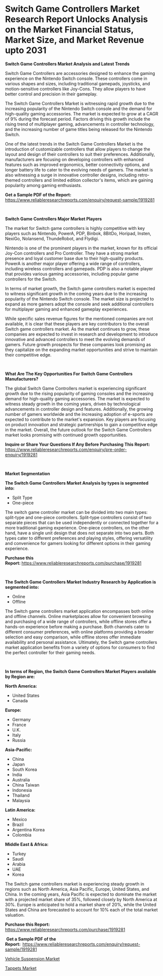 <p><h1>Switch Game Controllers Market Research Report Unlocks Analysis on the Market Financial Status, Market Size, and Market Revenue upto 2031</h1></p><p><strong>Switch Game Controllers Market Analysis and Latest Trends</strong></p>
<p><p>Switch Game Controllers are accessories designed to enhance the gaming experience on the Nintendo Switch console. These controllers come in various shapes and sizes, including traditional gamepads, joysticks, and motion-sensitive controllers like Joy-Cons. They allow players to have better control and precision in their gameplay.</p><p>The Switch Game Controllers Market is witnessing rapid growth due to the increasing popularity of the Nintendo Switch console and the demand for high-quality gaming accessories. The market is expected to grow at a CAGR of 9% during the forecast period. Factors driving this growth include the rising trend of multiplayer gaming, advancements in controller technology, and the increasing number of game titles being released for the Nintendo Switch.</p><p>One of the latest trends in the Switch Game Controllers Market is the introduction of customizable controllers that allow players to change the layout and design of their controllers to suit their preferences. Additionally, manufacturers are focusing on developing controllers with enhanced features such as improved ergonomics, better connectivity options, and longer battery life to cater to the evolving needs of gamers. The market is also witnessing a surge in innovative controller designs, including retro-themed controllers and limited edition collector's items, which are gaining popularity among gaming enthusiasts.</p></p>
<p><strong>Get a Sample PDF of the Report:&nbsp;</strong> <a href="https://www.reliableresearchreports.com/enquiry/request-sample/1919281">https://www.reliableresearchreports.com/enquiry/request-sample/1919281</a></p>
<p>&nbsp;</p>
<p><strong>Switch Game Controllers Major Market Players</strong></p>
<p><p>The market for Switch game controllers is highly competitive with key players such as Nintendo, PowerA, PDP, Binbok, 8BitDo, Horipad, Insten, NexiGo, Nolansend, ThundeRobot, and Flydigi. </p><p>Nintendo is one of the prominent players in the market, known for its official Joy-Con controllers and Pro Controller. They have a strong market presence and loyal customer base due to their high-quality products. PowerA is another major player offering a wide range of controllers, including wireless controllers and gamepads. PDP is also a notable player that provides various gaming accessories, including popular game controllers for the Switch.</p><p>In terms of market growth, the Switch game controllers market is expected to witness significant growth in the coming years due to the increasing popularity of the Nintendo Switch console. The market size is projected to expand as more gamers adopt the console and seek additional controllers for multiplayer gaming and enhanced gameplay experiences.</p><p>While specific sales revenue figures for the mentioned companies are not available, it is clear that these players are key contributors to the overall Switch game controllers market. As the market continues to grow, these companies are expected to invest in research and development to introduce innovative and advanced controllers to meet the evolving demands of gamers. Future growth prospects for these companies look promising as they capitalize on the expanding market opportunities and strive to maintain their competitive edge.</p></p>
<p>&nbsp;</p>
<p><strong>What Are The Key Opportunities For Switch Game Controllers Manufacturers?</strong></p>
<p><p>The global Switch Game Controllers market is experiencing significant growth due to the rising popularity of gaming consoles and the increasing demand for high-quality gaming accessories. The market is expected to witness steady growth in the coming years, driven by technological advancements in controller design and features. Additionally, the growing number of gamers worldwide and the increasing adoption of e-sports are expected to contribute to the market's expansion. Key players are focusing on product innovation and strategic partnerships to gain a competitive edge in the market. Overall, the future outlook for the Switch Game Controllers market looks promising with continued growth opportunities.</p></p>
<p><strong>Inquire or Share Your Questions If Any Before Purchasing This Report:</strong> <a href="https://www.reliableresearchreports.com/enquiry/pre-order-enquiry/1919281">https://www.reliableresearchreports.com/enquiry/pre-order-enquiry/1919281</a></p>
<p>&nbsp;</p>
<p><strong>Market Segmentation</strong></p>
<p><strong>The Switch Game Controllers Market Analysis by types is segmented into:</strong></p>
<p><ul><li>Split Type</li><li>One-piece</li></ul></p>
<p><p>The switch game controller market can be divided into two main types: split-type and one-piece controllers. Split-type controllers consist of two separate pieces that can be used independently or connected together for a more traditional gaming experience. One-piece controllers, on the other hand, have a single unit design that does not separate into two parts. Both types cater to different preferences and playing styles, offering versatility and convenience for gamers looking for different options in their gaming experience.</p></p>
<p><strong>Purchase this Report:&nbsp;</strong><a href="https://www.reliableresearchreports.com/purchase/1919281">https://www.reliableresearchreports.com/purchase/1919281</a></p>
<p>&nbsp;</p>
<p><strong>The Switch Game Controllers Market Industry Research by Application is segmented into:</strong></p>
<p><ul><li>Online</li><li>Offline</li></ul></p>
<p><p>The Switch game controllers market application encompasses both online and offline channels. Online marketplaces allow for convenient browsing and purchasing of a wide range of controllers, while offline stores offer a hands-on experience before making a purchase. Both channels cater to different consumer preferences, with online platforms providing a broader selection and easy comparison, while offline stores offer immediate availability and personal assistance. Ultimately, the Switch game controllers market application benefits from a variety of options for consumers to find the perfect controller for their gaming needs.</p></p>
<p>&nbsp;</p>
<p><strong>In terms of Region, the Switch Game Controllers Market Players available by Region are:</strong></p>
<p>
    <p> <strong> North America: </strong>
        <ul>
            <li>United States</li>
            <li>Canada</li>
        </ul>
        </p> 
    <p> <strong> Europe: </strong>
        <ul>
            <li>Germany</li>
            <li>France</li>
            <li>U.K.</li>
            <li>Italy</li>
            <li>Russia</li>
        </ul>
        </p> 
    <p> <strong> Asia-Pacific: </strong>
        <ul>
            <li>China</li>
            <li>Japan</li>
            <li>South Korea</li>
            <li>India</li>
            <li>Australia</li>
            <li>China Taiwan</li>
            <li>Indonesia</li>
            <li>Thailand</li>
            <li>Malaysia</li>
        </ul>
        </p> 
    <p> <strong> Latin America: </strong>
        <ul>
            <li>Mexico</li>
            <li>Brazil</li>
            <li>Argentina Korea</li>
            <li>Colombia</li>
        </ul>
        </p> 
    <p> <strong> Middle East & Africa: </strong>
        <ul>
            <li>Turkey</li>
            <li>Saudi</li>
            <li>Arabia</li>
            <li>UAE</li>
            <li>Korea</li>
        </ul>
    </p>
    </p>
<p><p>The Switch game controllers market is experiencing steady growth in regions such as North America, Asia Pacific, Europe, United States, and China. In the coming years, Asia Pacific is expected to dominate the market with a projected market share of 35%, followed closely by North America at 30%. Europe is anticipated to hold a market share of 20%, while the United States and China are forecasted to account for 10% each of the total market valuation.</p></p>
<p><strong>Purchase this Report: </strong><a href="https://www.reliableresearchreports.com/purchase/1919281">https://www.reliableresearchreports.com/purchase/1919281</a></p>
<p>&nbsp;<strong>Get a Sample PDF of the Report:&nbsp;&nbsp;</strong><a href="https://www.reliableresearchreports.com/enquiry/request-sample/1919281">https://www.reliableresearchreports.com/enquiry/request-sample/1919281</a></p>
<p><strong></strong></p>
<p><p><a href="https://frill-swim-3cd.notion.site/Vehicle-Suspension-Market-with-the-goal-of-estimating-the-market-size-and-future-growth-potential-of-f7a8c70573e44fd1ac3e421ca604dc32">Vehicle Suspension Market</a></p><p><a href="https://cautious-neon-760.notion.site/Tappets-Market-Size-Share-Trends-Analysis-Report-By-Application-Regional-Outlook-Competitive-St-f8da876aab164c9680cbe45e59af1e31">Tappets Market</a></p></p>